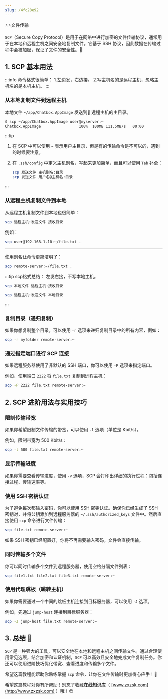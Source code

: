 ```yaml
---
slug: /4fc28e92
---
```

⭐⭐文件传输

`SCP`（Secure Copy Protocol）是用于在网络中进行加密的文件传输协议，通常用于在本地和远程主机之间安全地复制文件。它基于 SSH 协议，因此数据在传输过程中会被加密，保证了文件的安全性。🔐



## 1. SCP 基本用法

:::info
命令格式很简单：
1.左边发，右边接。
2.写主机名的是远程主机，忽略主机名的是本机主机。
:::

### 从本地复制文件到远程主机


本地文件 `~/app/Chatbox.AppImage` 发送到📁 远程主机的主目录。

```bash title="scp 发送文件 远程主机:接收目录"
$ scp ~/app/Chatbox.AppImage user@myserver:~
Chatbox.AppImage                 100%  100MB 111.5MB/s   00:00
```

:::tip
1. 在 SCP 中可以使用 `~` 表示用户主目录，但是有的传输命令是不可以的，遇到的时候要注意。
2. 在 `.ssh/config` 中定义主机别名，写起来更加简单，而且可以使用 `Tab` 补全：

    ```bash title="对比"
    scp 发送文件 主机别名:目录
    scp 发送文件 用户名@主机名:目录
    ```
:::

### 从远程主机复制文件到本地

从远程主机复制文件到本地也很简单：

```bash
scp 远程主机:发送文件 接收目录
```

例如：

```bash
scp user@192.168.1.10:~/file.txt .
```

---

使用别名让命令更简洁明了：

```bash
scp remote-server:~/file.txt .
```

:::tip scp格式总结：
左发右接，不写本地主机。
```bash
scp 本地文件 远程主机:接收目录

scp 远程主机:发送文件 本地目录
```
:::

### 复制目录（递归复制）

如果你想复制整个目录，可以使用 `-r` 选项来递归复制目录中的所有内容，例如：

```bash
scp -r myfolder remote-server:~
```

### 通过指定端口进行 SCP 连接

如果远程服务器使用了非默认的 SSH 端口，你可以使用 `-P` 选项来指定端口。

例如，使用端口 `2222` 将 `file.txt` 复制到远程主机：

```bash
scp -P 2222 file.txt remote-server:~
```

## 2. SCP 进阶用法与实用技巧

### 限制传输带宽

如果你希望限制文件传输的带宽，可以使用 `-l` 选项（单位是 Kbit/s）。

例如，限制带宽为 500 Kbit/s：

```bash
scp -l 500 file.txt remote-server:~
```

### 显示传输进度

如果你需要查看传输进度，使用 `-v` 选项，SCP 会打印出详细的执行过程：包括连接过程、传输速率等。

### 使用 SSH 密钥认证

为了避免每次都输入密码，你可以使用 SSH 密钥认证。确保你已经生成了 SSH 密钥对，并将公钥添加到远程服务器的 `~/.ssh/authorized_keys` 文件中。然后直接使用 `scp` 命令进行文件传输：

```bash
scp file.txt remote-server:~
```

如果 SSH 密钥已经配置好，你将不再需要输入密码，文件会直接传输。

### 同时传输多个文件

你可以同时传输多个文件到远程服务器，使用空格分隔文件列表：

```bash
scp file1.txt file2.txt file3.txt remote-server:~
```

### 使用代理跳板（跳转主机）

如果你需要通过一个中间的跳板主机连接到目标服务器，可以使用 `-J` 选项。

例如，先通过 `jump-host` 连接到目标服务器：

```bash
scp -J jump-host file.txt remote-server:~
```

## 3. 总结 🌟

`SCP` 是一种强大的工具，可以安全地在本地和远程主机之间传输文件。通过合理使用常见选项，结合加密和认证机制，`SCP` 可以高效且安全地完成文件复制任务。你还可以使用进阶技巧优化带宽、查看进度和传输多个文件。

希望这篇教程能帮助你熟练掌握 `scp` 命令，让你在文件传输时更加得心应手！🔐

希望这篇教程对你有所帮助！别忘了收藏**在线知识库**（ [www.zxzsk.com](http://www.zxzsk.com) ）哦！😊
